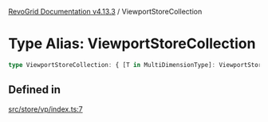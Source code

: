 [RevoGrid Documentation v4.13.3](README.md) / ViewportStoreCollection

# Type Alias: ViewportStoreCollection

```ts
type ViewportStoreCollection: { [T in MultiDimensionType]: ViewportStore };
```

## Defined in

[src/store/vp/index.ts:7](https://github.com/revolist/revogrid/blob/827fce61250cb005ab132b3ed11b8ae836712e7b/src/store/vp/index.ts#L7)
